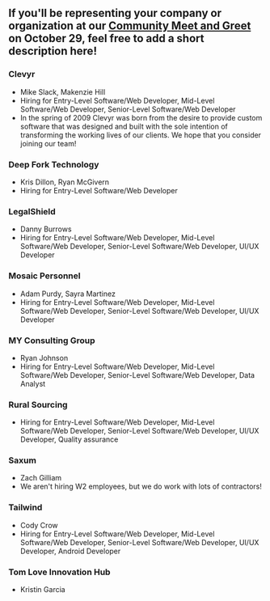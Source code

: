 ## If you'll be representing your company or organization at our [Community Meet and Greet](https://www.meetup.com/FreeCodeCampOKC/events/254966670/) on October 29, feel free to add a short description here!

### Clevyr
* Mike Slack, Makenzie Hill
* Hiring for Entry-Level Software/Web Developer, Mid-Level Software/Web Developer, Senior-Level Software/Web Developer
* In the spring of 2009 Clevyr was born from the desire to provide custom software that was designed and built with the sole intention of transforming the working lives of our clients. We hope that you consider joining our team!

### Deep Fork Technology
* Kris Dillon, Ryan McGivern
* Hiring for Entry-Level Software/Web Developer

### LegalShield
* Danny Burrows
* Hiring for Entry-Level Software/Web Developer, Mid-Level Software/Web Developer, Senior-Level Software/Web Developer, UI/UX Developer

### Mosaic Personnel
* Adam Purdy, Sayra Martinez
* Hiring for Entry-Level Software/Web Developer, Mid-Level Software/Web Developer, Senior-Level Software/Web Developer, UI/UX Developer

### MY Consulting Group
* Ryan Johnson
* Hiring for Entry-Level Software/Web Developer, Mid-Level Software/Web Developer, Senior-Level Software/Web Developer, Data Analyst

### Rural Sourcing
* Hiring for Entry-Level Software/Web Developer, Mid-Level Software/Web Developer, Senior-Level Software/Web Developer, UI/UX Developer, Quality assurance

### Saxum
* Zach Gilliam
* We aren't hiring W2 employees, but we do work with lots of contractors!

### Tailwind
* Cody Crow
* Hiring for Entry-Level Software/Web Developer, Mid-Level Software/Web Developer, Senior-Level Software/Web Developer, UI/UX Developer, Android Developer

### Tom Love Innovation Hub
* Kristin Garcia
